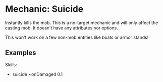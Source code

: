 Mechanic: Suicide
=================

Instantly kills the mob. This is a no-target mechanic and will only
affect the casting mob. It doesn't have any attributes nor options.

This won't work on a few non-mob entities like boats or armor stands!

Examples
--------

  Skills:
  - suicide ~onDamaged 0.1
